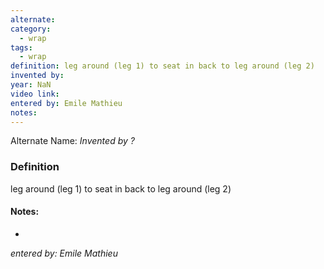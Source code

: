 ```yaml
---
alternate: 
category:
  - wrap
tags:
  - wrap
definition: leg around (leg 1) to seat in back to leg around (leg 2)
invented by: 
year: NaN
video link: 
entered by: Emile Mathieu
notes: 
---
```

Alternate Name: 
*Invented by ?*

### Definition
leg around (leg 1) to seat in back to leg around (leg 2)


#### Notes:
- 
*entered by: Emile Mathieu*
